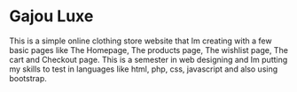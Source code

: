 # Gajou Luxe
This is a simple online clothing store website that Im creating with a few basic pages like
The Homepage,
The products page,
The wishlist page,
The cart and 
Checkout page.
This is a semester in web designing and Im putting my skills to test in languages like html, php, css, javascript and also using bootstrap.
